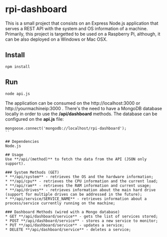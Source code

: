 # rpi-dashboard

This is a small project that consists on an Express Node.js application that serves a REST API with the system and OS information of a machine. Primarily, this project is targetted to be used on a Raspberry Pi, although, it can be also deployed on a Windows or Mac OSX.

## Install
```
npm install
```

## Run
```
node api.js
```
The application can be consumed on the http://localhost:3000 or http://yourmachineip:3000 .
There's the need to have a MongoDB database locally in order to use the **/api/dashboard** methods.
The database can be configured on the **api.js** file:
```
mongoose.connect('mongodb://localhost/rpi-dashboard');
``

## Dependencies
Node.js

## Usage
Use **/api/(method)** to fetch the data from the API (JSON only support).

### System Methods (GET)
* **/api/system** - retrieves the OS and the hardware information;
* **/api/cpu** - retrieves the CPU information and the current load;
* **/api/ram** - retrieves the RAM information and current usage;
* **/api/drives** - retrieves information about the main hard drive (support for multiple drives can be addressed in the future);
* **/api/service/SERVICE_NAME** - retrieves information about a process/service currently running on the machine;

### Dashboard Methods (wired with a Mongo database)
* GET **/api/dashboard/service** - gets the list of services stored;
* POST **/api/dashboard/service** - stores a new service to monitor;
* PUT **/api/dashboard/service** - updates a service;
* DELETE **/api/dashboard/service** - deletes a service;
